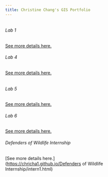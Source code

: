 ```yaml
---
title: Christine Chang's GIS Portfolio
---
```

<!--This is the first row of projects -->
<div style="display:table-row; width:100%; table-layout: fixed">
<div style="display: table-cell; width:370px; margin-right:3px" markdown="1">

###### Lab 1
[See more details here.](https://chricha1.github.io/lab1/lab1.html)

###### Lab 4
[See more details here.](https://chricha1.github.io/lab4/lab4.html)

<!--This is the second row of projects -->
<div style="display:table-row; width:100%; table-layout: fixed">
<div style="display: table-cell; width:370px; margin-right:3px" markdown="1">
  
###### Lab 5
[See more details here.](https://chricha1.github.io/lab5/lab5.html)

###### Lab 6
[See more details here.](https://chricha1.github.io/lab6/lab6.html)

###### Defenders of Wildlife Internship
[See more details here.](https://chricha1.github.io/Defenders of Wildlife Internship/intern1.html)
